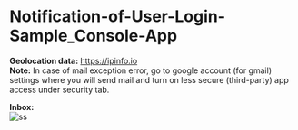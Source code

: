 # Notification-of-User-Login-Sample_Console-App
**Geolocation data:** https://ipinfo.io  
**Note:** In case of mail exception error, go to google account (for gmail) settings where you will send mail and turn on less secure (third-party) app access under security tab.

**Inbox:**  
![ss](https://user-images.githubusercontent.com/46905124/104853255-a9ea8580-5910-11eb-956e-5c60224c09df.PNG)
